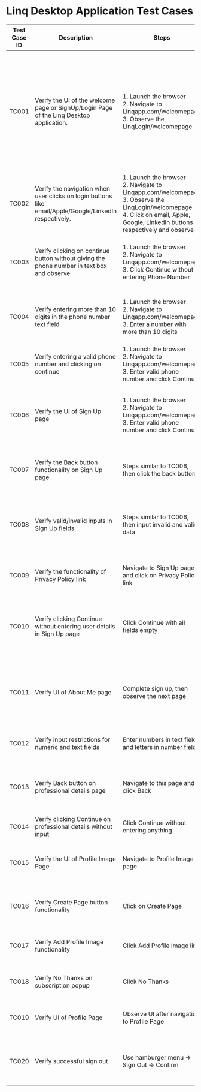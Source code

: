 
# Linq Desktop Application Test Cases

| Test Case ID | Description | Steps | Expected Result |
|--------------|-------------|-------|------------------|
| TC001 | Verify the UI of the welcome page or SignUp/Login Page of the Linq Desktop application. | 1. Launch the browser<br>2. Navigate to Linqapp.com/welcomepage<br>3. Observe the LinqLogin/welcomepage | User should be able to see phone number text box, Continue Button and other Login options like Email, Apple, Google, LinkedIn login Buttons respectively. |
| TC002 | Verify the navigation when user clicks on login buttons like email/Apple/Google/LinkedIn respectively. | 1. Launch the browser<br>2. Navigate to Linqapp.com/welcomepage<br>3. Observe the LinqLogin/welcomepage<br>4. Click on email, Apple, Google, LinkedIn buttons respectively and observe | User should be navigated to respective pages when clicked on buttons. |
| TC003 | Verify clicking on continue button without giving the phone number in text box and observe | 1. Launch the browser<br>2. Navigate to Linqapp.com/welcomepage<br>3. Click Continue without entering Phone Number | User should see an error message and should not navigate to the next screen. |
| TC004 | Verify entering more than 10 digits in the phone number text field | 1. Launch the browser<br>2. Navigate to Linqapp.com/welcomepage<br>3. Enter a number with more than 10 digits | User should be restricted to 10 digits and see an error message for invalid input. |
| TC005 | Verify entering a valid phone number and clicking on continue | 1. Launch the browser<br>2. Navigate to Linqapp.com/welcomepage<br>3. Enter valid phone number and click Continue | User should be navigated to the next screen. |
| TC006 | Verify the UI of Sign Up page | 1. Launch the browser<br>2. Navigate to Linqapp.com/welcomepage<br>3. Enter valid phone number and click Continue | User should see First Name, Last Name, Phone Number, and Email text boxes. |
| TC007 | Verify the Back button functionality on Sign Up page | Steps similar to TC006, then click the back button | User should navigate to previous screen without data loss. |
| TC008 | Verify valid/invalid inputs in Sign Up fields | Steps similar to TC006, then input invalid and valid data | Errors should appear for invalid input; valid input should pass without errors. |
| TC009 | Verify the functionality of Privacy Policy link | Navigate to Sign Up page and click on Privacy Policy link | User should see a popup with a dismiss button. |
| TC010 | Verify clicking Continue without entering user details in Sign Up page | Click Continue with all fields empty | Error messages should appear and no navigation should happen. |
| TC011 | Verify UI of About Me page | Complete sign up, then observe the next page | User should see fields for Job Title, Employee, Location, Company Website, and other details. |
| TC012 | Verify input restrictions for numeric and text fields | Enter numbers in text fields and letters in number fields | Inputs should be restricted accordingly. |
| TC013 | Verify Back button on professional details page | Navigate to this page and click Back | User should go back and previous inputs should remain intact. |
| TC014 | Verify clicking Continue on professional details without input | Click Continue without entering anything | User should be allowed to proceed. |
| TC015 | Verify the UI of Profile Image Page | Navigate to Profile Image page | User should see Add Profile Image link and Create Page button. |
| TC016 | Verify Create Page button functionality | Click on Create Page | A subscription popup should appear. |
| TC017 | Verify Add Profile Image functionality | Click Add Profile Image link | Windows explorer should open to choose a file. |
| TC018 | Verify No Thanks on subscription popup | Click No Thanks | User should be navigated to profile page. |
| TC019 | Verify UI of Profile Page | Observe UI after navigation to Profile Page | User should see edit profile details and relevant UI. |
| TC020 | Verify successful sign out | Use hamburger menu → Sign Out → Confirm | User should be signed out and returned to welcome page. |
